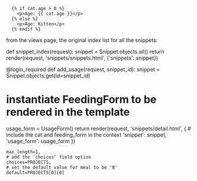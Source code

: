       {% if cat.age > 0 %}
        <p>Age: {{ cat.age }}</p>
      {% else %}
        <p>Age: Kitten</p>
      {% endif %}


from the views page, the original index list for all the snippets:

def snippet_index(request):
    snippet = Snippet.objects.all()
    return render(request, 'snippets/snippets.html', {'snippets': snippet})


  @login_required
def add_usage(request, snippet_id):
  snippet = Snippet.objects.get(id=snippet_id)
  # instantiate FeedingForm to be rendered in the template
  usage_form = UsageForm()
  return render(request, 'snippets/detail.html', {
    # include the cat and feeding_form in the context
    'snippet': snippet, 'usage_form': usage_form
  })

    


    max_length=1,
    # add the 'choices' field option
    choices=PROJECTS,
    # set the default value for meal to be 'B'
    default=PROJECTS[0][0]